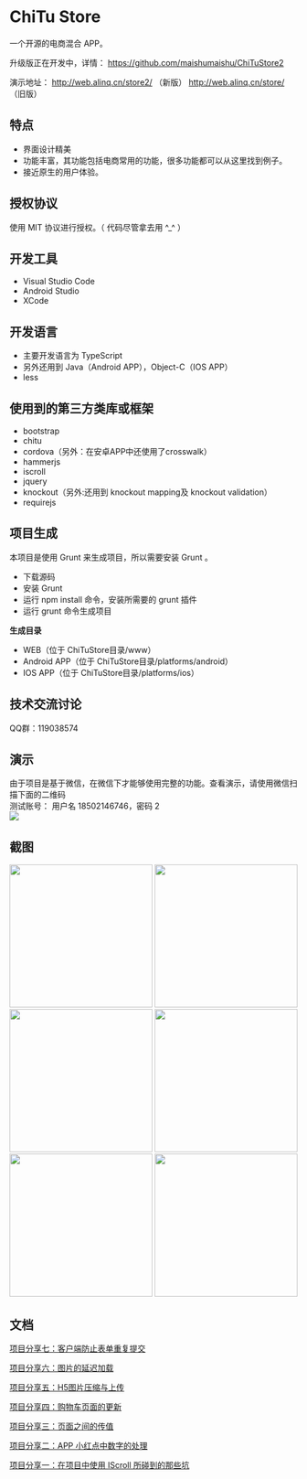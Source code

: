 # ChiTu Store
一个开源的电商混合 APP。

升级版正在开发中，详情： https://github.com/maishumaishu/ChiTuStore2

演示地址：
http://web.alinq.cn/store2/ （新版）
http://web.alinq.cn/store/ （旧版）

## 特点
* 界面设计精美
* 功能丰富，其功能包括电商常用的功能，很多功能都可以从这里找到例子。
* 接近原生的用户体验。

## 授权协议
使用 MIT 协议进行授权。（ 代码尽管拿去用 ^_^ ）

## 开发工具
* Visual Studio Code
* Android Studio
* XCode

## 开发语言
* 主要开发语言为 TypeScript
* 另外还用到 Java（Android APP），Object-C（IOS APP）
* less

## 使用到的第三方类库或框架
* bootstrap
* chitu
* cordova（另外：在安卓APP中还使用了crosswalk）
* hammerjs
* iscroll
* jquery
* knockout（另外:还用到 knockout mapping及 knockout validation）
* requirejs

## 项目生成
本项目是使用 Grunt 来生成项目，所以需要安装 Grunt 。
* 下载源码
* 安装 Grunt
* 运行 npm install 命令，安装所需要的 grunt 插件
* 运行 grunt 命令生成项目

**生成目录**
* WEB（位于 ChiTuStore目录/www）
* Android APP（位于 ChiTuStore目录/platforms/android）
* IOS APP（位于 ChiTuStore目录/platforms/ios）

## 技术交流讨论
QQ群：119038574 

## 演示
<div>
由于项目是基于微信，在微信下才能够使用完整的功能。查看演示，请使用微信扫描下面的二维码
</div>
<div>
测试账号： 用户名 18502146746，密码 2
</div>
<img src="http://images2015.cnblogs.com/blog/24769/201512/24769-20151214114035646-1782417684.jpg"/>

## 截图
<img src="http://images2015.cnblogs.com/blog/24769/201512/24769-20151208122817293-191192690.png" width="250px"/>
<img src="http://images2015.cnblogs.com/blog/24769/201512/24769-20151208122838136-2052553047.png" width="250px"/>
<img src="http://images2015.cnblogs.com/blog/24769/201512/24769-20151208122926277-1352928391.png" width="250px"/>
<img src="http://images2015.cnblogs.com/blog/24769/201512/24769-20151208122954558-601077529.png" width="250px"/>
<img src="http://images2015.cnblogs.com/blog/24769/201512/24769-20151208123025793-515149933.png" width="250px"/>
<img src="http://images2015.cnblogs.com/blog/24769/201512/24769-20151212231220872-677914858.png" width="250px"/>

## 文档
[项目分享七：客户端防止表单重复提交](http://www.cnblogs.com/ansiboy/p/5065823.html)

[项目分享六：图片的延迟加载](http://www.cnblogs.com/ansiboy/p/5055337.html)

[项目分享五：H5图片压缩与上传](http://www.cnblogs.com/ansiboy/p/5054313.html)

[项目分享四：购物车页面的更新](http://www.cnblogs.com/ansiboy/p/5051448.html)

[项目分享三：页面之间的传值](http://www.cnblogs.com/ansiboy/p/5050498.html)

[项目分享二：APP 小红点中数字的处理](http://www.cnblogs.com/ansiboy/p/5049892.html)

[项目分享一：在项目中使用 IScroll 所碰到的那些坑](http://www.cnblogs.com/ansiboy/p/5049230.html)


